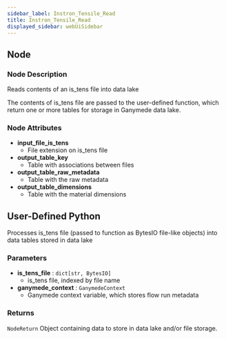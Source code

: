 ```yaml
---
sidebar_label: Instron_Tensile_Read
title: Instron_Tensile_Read
displayed_sidebar: webUiSidebar
---
```


## Node

### Node Description

Reads contents of an is_tens file into data lake

The contents of is_tens file are passed to the user-defined function, which
return one or more tables for storage in Ganymede data lake.

### Node Attributes

- **input_file_is_tens**
  - File extension on is_tens file
- **output_table_key**
  - Table with associations between files
- **output_table_raw_metadata**
  - Table with the raw metadata
- **output_table_dimensions**
  - Table with the material dimensions

## User-Defined Python

Processes is_tens file (passed to function as BytesIO file-like objects) into data tables
stored in data lake

### Parameters

- **is_tens_file** : `dict[str, BytesIO]`
    - is_tens file, indexed by file name
- **ganymede_context** : `GanymedeContext`
    - Ganymede context variable, which stores flow run metadata

### Returns

`NodeReturn`
  Object containing data to store in data lake and/or file storage.
